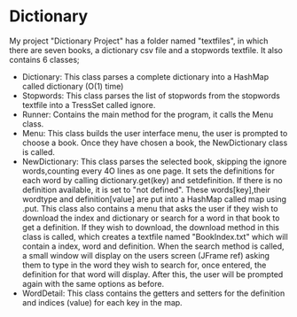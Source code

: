 # Dictionary

My project "Dictionary Project" has a folder named "textfiles", in which there are seven 
books, a dictionary csv file and a stopwords textfile. 
It also contains 6 classes;
- Dictionary:
  This class parses a complete dictionary into a HashMap called dictionary (O(1) time)
- Stopwords:
  This class parses the list of stopwords from the stopwords textfile into 
  a TressSet called ignore.
- Runner:
  Contains the main method for the program, it calls the Menu class.
- Menu:
  This class builds the user interface menu, the user is prompted to choose a book.
  Once they have chosen a book, the NewDictionary class is called. 
- NewDictionary:
  This class parses the selected book, skipping the ignore words,counting every 4O lines 
  as one page. It sets the definitions for each word by calling dictionary.get(key) and 
  setdefinition. If there is no definition available, it is set to "not defined". 
  These words[key],their wordtype and definition[value] are put into a HashMap called map 
  using .put. This class also contains a menu that asks the user if they wish to download 
  the index and dictionary or search for a word in that book to get a definition. If they 
  wish to download, the download method in this class is called, which creates a textfile 
  named "BookIndex.txt" which will contain a index, word and definition. When the search 
  method is called, a small window will display on the users screen (JFrame ref) asking them 
  to type in the word they wish to search for, once entered, the definition for that word 
  will display. After this, the user will be prompted again with the same options as before.
- WordDetail:
  This class contains the getters and setters for the definition and indices (value) for 
  each key in the map.
